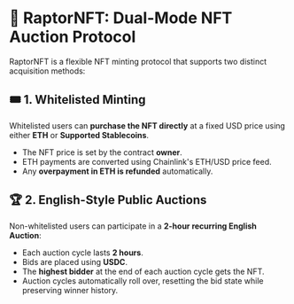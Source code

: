 # 🦖 RaptorNFT: Dual-Mode NFT Auction Protocol

RaptorNFT is a flexible NFT minting protocol that supports two distinct acquisition methods:

## 🎟️ 1. Whitelisted Minting

Whitelisted users can **purchase the NFT directly** at a fixed USD price using either **ETH** or **Supported Stablecoins**.

- The NFT price is set by the contract **owner**.
- ETH payments are converted using Chainlink's ETH/USD price feed.
- Any **overpayment in ETH is refunded** automatically.

## 🏆 2. English-Style Public Auctions

Non-whitelisted users can participate in a **2-hour recurring English Auction**:

- Each auction cycle lasts **2 hours**.
- Bids are placed using **USDC**.
- The **highest bidder** at the end of each auction cycle gets the NFT.
- Auction cycles automatically roll over, resetting the bid state while preserving winner history.
